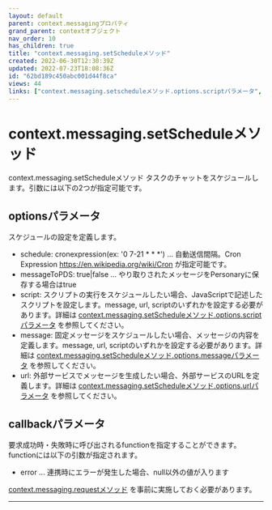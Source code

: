 ```yaml
---
layout: default
parent: context.messagingプロパティ
grand_parent: contextオブジェクト
nav_order: 10
has_children: true
title: "context.messaging.setScheduleメソッド"
created: 2022-06-30T12:30:39Z
updated: 2022-07-23T18:08:36Z
id: "62bd189c450abc001d44f8ca"
views: 44
links: ["context.messaging.setscheduleメソッド.options.scriptパラメータ", "context.messaging.setscheduleメソッド.options.messageパラメータ", "context.messaging.setscheduleメソッド.options.urlパラメータ", "context.messaging.requestメソッド"]
---
```

# context.messaging.setScheduleメソッド

context.messaging.setScheduleメソッド
タスクのチャットをスケジュールします。引数には以下の2つが指定可能です。

## optionsパラメータ
スケジュールの設定を定義します。
- schedule: cronexpression(ex: '0 7-21 * * *') ... 自動送信間隔。Cron Expression <https://en.wikipedia.org/wiki/Cron> が指定可能です。
- messageToPDS: true|false ... やり取りされたメッセージをPersonaryに保存する場合はtrue
- script: スクリプトの実行をスケジュールしたい場合、JavaScriptで記述したスクリプトを設定します。message, url, scriptのいずれかを設定する必要があります。詳細は [context.messaging.setScheduleメソッド.options.scriptパラメータ](context.messaging.setScheduleメソッド.options.scriptパラメータ/) を参照してください。
- message: 固定メッセージをスケジュールしたい場合、メッセージの内容を定義します。message, url, scriptのいずれかを設定する必要があります。詳細は [context.messaging.setScheduleメソッド.options.messageパラメータ](context.messaging.setScheduleメソッド.options.messageパラメータ/) を参照してください。
- url: 外部サービスでメッセージを生成したい場合、外部サービスのURLを定義します。詳細は [context.messaging.setScheduleメソッド.options.urlパラメータ](context.messaging.setScheduleメソッド.options.urlパラメータ/) を参照してください。

## callbackパラメータ
要求成功時・失敗時に呼び出されるfunctionを指定することができます。functionには以下の引数が指定されます。
- error ... 連携時にエラーが発生した場合、null以外の値が入ります

[context.messaging.requestメソッド](context.messaging.requestメソッド/) を事前に実施しておく必要があります。

---
